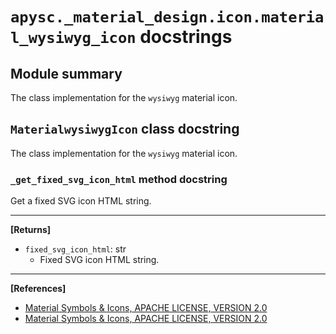 # `apysc._material_design.icon.material_wysiwyg_icon` docstrings

## Module summary

The class implementation for the `wysiwyg` material icon.

## `MaterialwysiwygIcon` class docstring

The class implementation for the `wysiwyg` material icon.

### `_get_fixed_svg_icon_html` method docstring

Get a fixed SVG icon HTML string.<hr>

**[Returns]**

- `fixed_svg_icon_html`: str
  - Fixed SVG icon HTML string.

<hr>

**[References]**

- [Material Symbols & Icons, APACHE LICENSE, VERSION 2.0](https://fonts.google.com/icons?icon.size=24&icon.color=%23e8eaed)
- [Material Symbols & Icons, APACHE LICENSE, VERSION 2.0](https://www.apache.org/licenses/LICENSE-2.0.html)